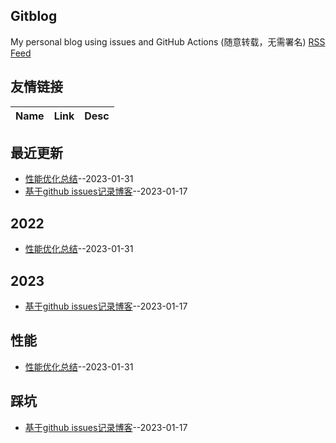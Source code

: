## Gitblog
My personal blog using issues and GitHub Actions (随意转载，无需署名)
[RSS Feed](https://raw.githubusercontent.com/void-syh/blog/master/feed.xml)
## 友情链接
| Name | Link | Desc | 
 | ---- | ---- | ---- |
## 最近更新
- [性能优化总结](https://github.com/void-syh/blog/issues/2)--2023-01-31
- [基于github issues记录博客](https://github.com/void-syh/blog/issues/1)--2023-01-17
## 2022
- [性能优化总结](https://github.com/void-syh/blog/issues/2)--2023-01-31
## 2023
- [基于github issues记录博客](https://github.com/void-syh/blog/issues/1)--2023-01-17
## 性能
- [性能优化总结](https://github.com/void-syh/blog/issues/2)--2023-01-31
## 踩坑
- [基于github issues记录博客](https://github.com/void-syh/blog/issues/1)--2023-01-17
